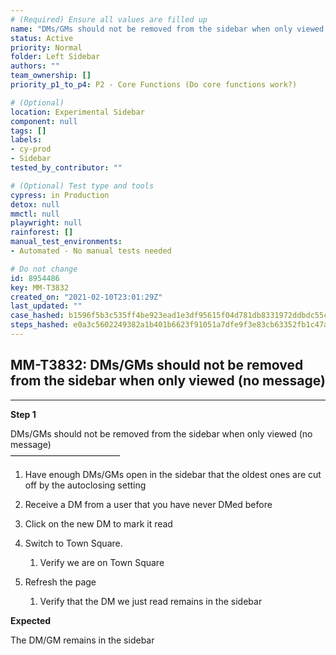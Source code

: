 ```yaml
---
# (Required) Ensure all values are filled up
name: "DMs/GMs should not be removed from the sidebar when only viewed (no message)"
status: Active
priority: Normal
folder: Left Sidebar
authors: ""
team_ownership: []
priority_p1_to_p4: P2 - Core Functions (Do core functions work?)

# (Optional)
location: Experimental Sidebar
component: null
tags: []
labels:
- cy-prod
- Sidebar
tested_by_contributor: ""

# (Optional) Test type and tools
cypress: in Production
detox: null
mmctl: null
playwright: null
rainforest: []
manual_test_environments:
- Automated - No manual tests needed

# Do not change
id: 8954486
key: MM-T3832
created_on: "2021-02-10T23:01:29Z"
last_updated: ""
case_hashed: b1596f5b3c535ff4be923ead1e3df95615f04d781db8331972ddbdc55c43e1093d78f56fc1a648732aa8b15c65fa02ea
steps_hashed: e0a3c5602249382a1b401b6623f91051a7dfe9f3e83cb63352fb1c47a1bcfd52a725b29df5482ca431069a75665eee3d
---
```


<!-- (Auto-generated) Based on frontmatter's "key" and "name" -->

## MM-T3832: DMs/GMs should not be removed from the sidebar when only viewed (no message)

---

**Step 1**

DMs/GMs should not be removed from the sidebar when only viewed (no message)\
–––––––––––––––––––––––––

1. Have enough DMs/GMs open in the sidebar that the oldest ones are cut off by the autoclosing setting

2. Receive a DM from a user that you have never DMed before

3. Click on the new DM to mark it read

4. Switch to Town Square.

   1. Verify we are on Town Square

5. Refresh the page

   1. Verify that the DM we just read remains in the sidebar

**Expected**

The DM/GM remains in the sidebar
